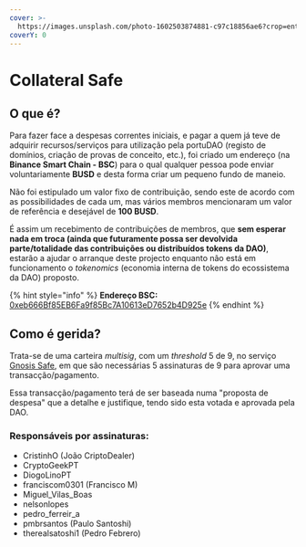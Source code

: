 ```yaml
---
cover: >-
  https://images.unsplash.com/photo-1602503874881-c97c18856ae6?crop=entropy&cs=srgb&fm=jpg&ixid=MnwxOTcwMjR8MHwxfHNlYXJjaHw2fHxzYWZlfGVufDB8fHx8MTY0NjE3Mjk2OA&ixlib=rb-1.2.1&q=85
coverY: 0
---
```


# Collateral Safe

## O que é?

Para fazer face a despesas correntes iniciais, e pagar a quem já teve de adquirir recursos/serviços para utilização pela portuDAO (registo de domínios, criação de provas de conceito, etc.), foi criado um endereço (na **Binance Smart Chain - BSC**) para o qual qualquer pessoa pode enviar voluntariamente **BUSD** e desta forma criar um pequeno fundo de maneio.

Não foi estipulado um valor fixo de contribuição, sendo este de acordo com as possibilidades de cada um, mas vários membros mencionaram um valor de referência e desejável de **100 BUSD**.

É assim um recebimento de contribuições de membros, que **sem esperar nada em troca (ainda que futuramente possa ser devolvida parte/totalidade das contribuições ou distribuídos tokens da DAO)**, estarão a ajudar o arranque deste projecto enquanto não está em funcionamento o _tokenomics_ (economia interna de tokens do ecossistema da DAO) proposto.

{% hint style="info" %}
**Endereço BSC:** [0xeb666Bf85EB6Fa9f85Bc7A10613eD7652b4D925e](https://bscscan.com/address/0xeb666Bf85EB6Fa9f85Bc7A10613eD7652b4D925e#tokentxns)
{% endhint %}

## Como é gerida?

Trata-se de uma carteira _multisig_, com um _threshold_ 5 de 9, no serviço [Gnosis Safe](https://gnosis-safe.io), em que são necessárias 5 assinaturas de 9 para aprovar uma transacção/pagamento.

Essa transacção/pagamento terá de ser baseada numa "proposta de despesa" que a detalhe e justifique, tendo sido esta votada e aprovada pela DAO.

### Responsáveis por assinaturas:

* CristinhO (João CriptoDealer)
* CryptoGeekPT
* DiogoLinoPT
* franciscom0301 (Francisco M)
* Miguel\_Vilas\_Boas
* nelsonlopes
* pedro\_ferreir\_a
* pmbrsantos (Paulo Santoshi)
* therealsatoshi1 (Pedro Febrero)
